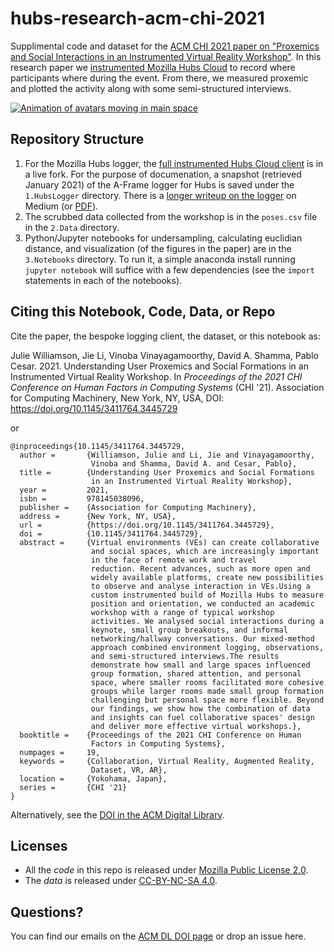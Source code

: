# hubs-research-acm-chi-2021
Supplimental code and dataset for the [ACM CHI 2021 paper on
"Proxemics and Social Interactions in an Instrumented Virtual Reality
Workshop"](https://doi.org/10.1145/3411764.3445729).  In this research
paper we [instrumented Mozilla Hubs
Cloud](https://github.com/ayman/hubs/tree/hubs-cloud) to record where
participants where during the event.  From there, we measured proxemic
and plotted the activity along with some semi-structured interviews.

[![Animation of avatars moving in main space](3.Notebooks/assets/main_animation_small.gif)](3.Notebooks/assets/main_animation.mp4)

## Repository Structure
1. For the Mozilla Hubs logger, the [full instrumented Hubs Cloud
   client](https://github.com/ayman/hubs/blob/hubs-cloud/src/systems/research/README.md)
   is in a live fork.  For the purpose of documenation, a snapshot
   (retrieved January 2021) of the A-Frame logger for Hubs is saved
   under the `1.HubsLogger` directory. There is a [longer writeup on
   the
   logger](https://ayman.medium.com/vr-research-in-mozilla-hubs-63fd3002eedf)
   on Medium (or [PDF](1.HubsLogger/VRResearchMozillaHubs.pdf)).
2. The scrubbed data collected from the workshop is in the `poses.csv`
   file in the `2.Data` directory.
3. Python/Jupyter notebooks for undersampling, calculating euclidian
   distance, and visualization (of the figures in the paper) are in
   the `3.Notebooks` directory.  To run it, a simple anaconda install
   running `jupyter notebook` will suffice with a few dependencies
   (see the `import` statements in each of the notebooks).
   
## Citing this Notebook, Code, Data, or Repo
Cite the paper, the bespoke logging client, the dataset, or this
notebook as:

Julie Williamson, Jie Li, Vinoba Vinayagamoorthy, David A. Shamma,
Pablo Cesar. 2021.  Understanding User Proxemics and Social Formations
in an Instrumented Virtual Reality Workshop. In _Proceedings of the_
_2021 CHI Conference on Human Factors in Computing Systems_ (CHI
'21). Association for Computing Machinery, New York, NY, USA, DOI:
https://doi.org/10.1145/3411764.3445729

or 

```
@inproceedings{10.1145/3411764.3445729,
  author =       {Williamson, Julie and Li, Jie and Vinayagamoorthy,
                  Vinoba and Shamma, David A. and Cesar, Pablo},
  title =        {Understanding User Proxemics and Social Formations
                  in an Instrumented Virtual Reality Workshop},
  year =         2021,
  isbn =         978145038096,
  publisher =    {Association for Computing Machinery},
  address =      {New York, NY, USA},
  url =          {https://doi.org/10.1145/3411764.3445729},
  doi =          {10.1145/3411764.3445729},
  abstract =     {Virtual environments (VEs) can create collaborative
                  and social spaces, which are increasingly important
                  in the face of remote work and travel
                  reduction. Recent advances, such as more open and
                  widely available platforms, create new possibilities
                  to observe and analyse interaction in VEs.Using a
                  custom instrumented build of Mozilla Hubs to measure
                  position and orientation, we conducted an academic
                  workshop with a range of typical workshop
                  activities. We analysed social interactions during a
                  keynote, small group breakouts, and informal
                  networking/hallway conversations. Our mixed-method
                  approach combined environment logging, observations,
                  and semi-structured interviews.The results
                  demonstrate how small and large spaces influenced
                  group formation, shared attention, and personal
                  space, where smaller rooms facilitated more cohesive
                  groups while larger rooms made small group formation
                  challenging but personal space more flexible. Beyond
                  our findings, we show how the combination of data
                  and insights can fuel collaborative spaces' design
                  and deliver more effective virtual workshops.},
  booktitle =    {Proceedings of the 2021 CHI Conference on Human
                  Factors in Computing Systems},
  numpages =     19,
  keywords =     {Collaboration, Virtual Reality, Augmented Reality,
                  Dataset, VR, AR},
  location =     {Yokohama, Japan},
  series =       {CHI '21}
}
```

Alternatively, see the [DOI in the ACM Digital
Library](https://doi.org/10.1145/3411764.3445729).

## Licenses
 * All the *code* in this repo is released under [Mozilla Public
License 2.0](https://github.com/ayman/hubs-research-2021/blob/main/LICENSE).
 * The *data* is released under [CC-BY-NC-SA
4.0](https://creativecommons.org/licenses/by-nc-sa/4.0/).

## Questions?
You can find our emails on the [ACM DL DOI
page](https://doi.org/10.1145/3411764.3445729) or drop an issue here.
